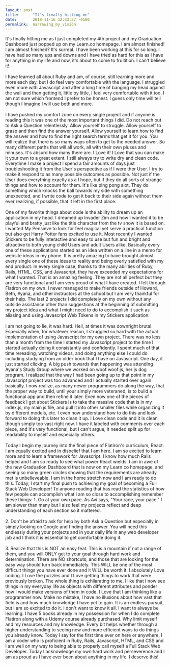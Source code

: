 ```yaml
---
layout: post
title:      "It's finally hitting me"
date:       2018-11-16 12:43:37 -0500
permalink:  narrowing_my_vision
---
```



  It's finally hitting me as I just completed my 4th project and my Graduation Dashboard just popped up on my Learn.co homepage. I am almost finished! I am almost finished? It's surreal. I have been working at this for so long. I have had so many ups and downs and I have tried as hard for this as I have for anything in my life and now, it's about to come to fruitition. I can't believe it!
<br>
<br>
  I have learned all about Ruby and am, of course, still learning more and more each day, but I do feel very comfortable with the language. I struggled even more with Javascript and after a long time of banging my head against the wall and then getting it, little by little, I feel very comfortable with it too. I am not sure which frontend I prefer to be honest. I guess only time will tell though I imagine I will use both and more. 
<br>
<br>
  I have pushed my comfort zone on every single project and if anyone is reading this it was one of the most important things I did. Do not reach out to Ask a Question relentlessly. Allow yourself to struggle. Allow yourself to grasp and then find the answer yourself. Allow yourself to learn how to find the answer and how to find the right search terms that get it for you. You will realize that there is so many ways often to get to the needed answer. So many different paths that will all work, all with their own pluses and minuses. It's absurd how many there are. I Love it! I Love that you can make it your own to a great extent. I still always try to write dry and clean code. Everytime I make a project I spend a fair amounts of days just troubleshooting it from the User's perspective as if I were ther User. I try to make it respond to as many possible outcomes as possible. Not just if the User does everything exactly as a I hope, but if they do all sorts of strange things and how to account for them. It's like ping pong alot. They do something which knocks the ball towards my side with something unexpected, and I write code to get it back to their side again without them ever realizing, if possible, that it left in the first place. 
<br>
<br>
  One of my favorite things about code is the ability to dream up an application in my head. I dreamed up Invader Zim and how I wanted it to be playful and bratty just like the title character from the tv show it is based on. I wanted My Pensieve to look for feel magical yet serve a practical function but also get Harry Potter fans excited to use it. Most recently I wanted Stickers to be fully interactive and easy to use but fun and bright and attractive to both young child Users and adult Users alike. Basically every one of these applications started as an idea written on a line in a memo for website ideas in my phone. It is pretty amazing to have brought almost every single one of these ideas to reality and being overly satisfied with my end product. In every single case, thanks to the many abilities of Ruby, Rails, HTML, CSS, and Javascript, they have exceeded my expectations for what I wanted. That is an amazing feeling. They are not all perfect but they are very functional and I am very proud of what I have created. I felt through Flatiron on my own. I never managed to make friends outside of Howard, Beth, Ayana, and other instructors at the school but I am very thankful for their help. The last 2 projects I did completely on my own without any outside assistance other than suggestions at the beginning of submitting my project idea and what I might need to do to accomplish it such as aliasing and using Javascript Web Tokens in my Stickers application. 
<br>
<br>
  I am not going to lie, it was hard. Hell, at times it was downright brutal. Especially when, for whatever reason, I struggled so hard with the actual implementation of using Javascript for my own project. There was no less than a month from the time I started my Javascript project to the time I started actually doing it consistantly and confidently. I spent much of that time rereading, watching videos, and doing anything else I could do including studying from an older book that I have on Javascript. One day, it just started clicking. A big push towards that happening was attending Ayana's Study Group where we worked on woof woof js, her js dog program. I realized that the way I had been going up to that point in my Javascript project was too advanced and I actually started over again basically. I now realize, as many newer programmers do along the way, that the proper way to build, until your simply more veteraned, is to build a functional app and then refine it later. Even now one of the pieces of feedback I got about Stickers is to take the massive code that is in my index.js, my main js file, and pull it into other smaller files while organizing it by different models, etc. I even now understand how to do this and look forward to doing this later to clean it up. I Love clean code and it is clean though simply too vast right now. I have it labeled with comments over each piece, and it's very functional, but I can't argue, it needed split up for readability to myself and especially others. 
<br>
<br>
  Today I begin my journey into the final piece of Flatiron's curriculum, React. I am equally excited and in disbelief that I am here. I am so excited to learn more and to learn a framework for Javascript. I know how much Rails helped and I am so ready to see what power React wields. I am in awe of the new Graduation Dashboard that is now on my Learn.co homepage, and seeing so many green circles showing that the requirements are already met is unbelieveable. I am in the home stretch now and I am ready to do this. Today, I start my final push to achieving my goal of becoming a Full Stack Web Developer! To anyone reading that has read the statistics of how few people can accomplish what I am so close to accomplishing remember these things:
	1. Go at your own pace. As Avi says, "Your race, your pace." I am slower than many but I also feel my projects reflect and deep understanding of each section so it mattered.
<br>
<br>
	2. Don't be afraid to ask for help by both Ask a Question but especially in simply looking on Google and finding the answer. You will need this endlessly during your projects and in your daily life in any web developer job and I think it is essential to get comfortable doing it.
<br>
<br>
	3. Realize that this is NOT an easy feat. This is a mountain if not a range of them, and you will ONLY get to your goal through hard work and determination. There are NO shortcuts, and those that are looking for the easy way should turn back immediately. This WILL be one of the most difficult things you have ever done and it WILL be worth it. I absolutely Love coding. I Love the puzzles and I Love getting things to work that were previously broken. The whole thing is exhilarating to me. I like that I now see things in my everyday life as objects with different attributes and ponder how I would make versions of them in code. I Love that I am thinking like a programmer now. Make no mistake, I have no illusions about how vast that field is and how much knowledge I have yet to gain. It is an endless pursuit, but I am so excited to do it. I don't want to know it all. I want to always be learning. I have 5 books already in my possession for when I do complete Flatiron along with a Udemy course already purchased. Why limit myself and my resources and my knowledge. Every bit helps whether through a higher understanding to seeing new and more efficient ways to do things you already know. Today I say for the first time ever on here or anywhere, I am a coder who is proficient in Ruby, Rails, Javascript, HTML, and CSS and I am well on my way to being able to properly call myself a Full Stack Web Developer. Today I acknowledge my own hard work and perseverence and I am as proud as I have ever been about anything in my life. I deserve this!
